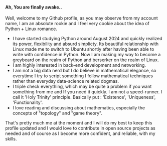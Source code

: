 #### Ah, You are finally awake.. 

Well, welcome to my Github profile, as you may observe from my account name, I am an absolute rookie and I feel very cookie about the idea of Python + Linux romance.

- I have started studying Python around August 2024 and quickly realized its power, flexibility and absurd simplicty. Its beautiful relationship with Linux made me to switch to Ubuntu shortly after having been able to write with confidence in Python. Now I am making my way to become a greybeard on the realm of Python and berserker on the realm of Linux.
- I am highly interested in back-end development and networking.
- I am not a big data nerd but I do believe in mathematical elegance, so everytime I try to script something I follow mathematical techniques rather than everyday data-science related dogmas.
- I triple check everything, which may be quite a problem if you want something from me and If you need it quickly. I am not a speed-runner. I call it 'Holy Trinity' principle. Basically put : 'Existence', 'Uniqueness', 'Functionality'.
- I love reading and discussing about mathematics, especially the concepts of "topology" and "game theory".

That's pretty much me at the moment and I will do my best to keep this profile updated and I would love to contribute in open source projects as needed and of course as I become more confident, and reliable, with my skills.  
